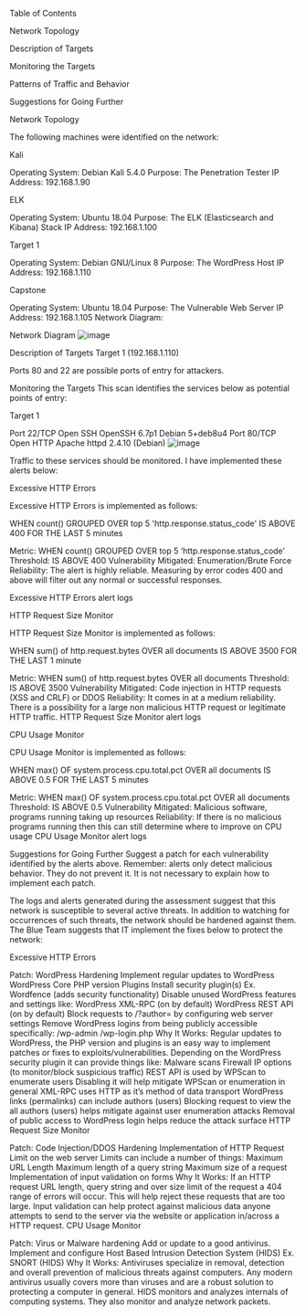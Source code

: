 Table of Contents 

Network Topology 

Description of Targets

Monitoring the Targets

Patterns of Traffic and Behavior

Suggestions for Going Further

Network Topology

The following machines were identified on the network:

Kali

Operating System:
Debian Kali 5.4.0
Purpose:
The Penetration Tester
IP Address:
192.168.1.90

ELK

Operating System:
Ubuntu 18.04
Purpose:
The ELK (Elasticsearch and Kibana) Stack
IP Address:
192.168.1.100

Target 1

Operating System:
Debian GNU/Linux 8
Purpose:
The WordPress Host
IP Address:
192.168.1.110

Capstone

Operating System:
Ubuntu 18.04
Purpose:
The Vulnerable Web Server
IP Address:
192.168.1.105
Network Diagram:

Network Diagram
![image](https://user-images.githubusercontent.com/85657022/145329573-30e18ddc-0b4c-4405-b5b7-746b823d4d8b.png)

Description of Targets
Target 1 (192.168.1.110) 

Ports 80 and 22 are possible ports of entry for attackers.

Monitoring the Targets
This scan identifies the services below as potential points of entry:

Target 1

Port 22/TCP Open SSH OpenSSH 6.7p1 Debian 5+deb8u4
Port 80/TCP Open HTTP Apache httpd 2.4.10 (Debian)
![image](https://user-images.githubusercontent.com/85657022/145329700-cab4db42-4dae-402b-af75-91b4532759f1.png)

Traffic to these services should be monitored. I have implemented these alerts below:

Excessive HTTP Errors

Excessive HTTP Errors is implemented as follows:

WHEN count() GROUPED OVER top 5 'http.response.status_code' IS ABOVE 400 FOR THE LAST 5 minutes

Metric:
WHEN count() GROUPED OVER top 5 ‘http.response.status_code’
Threshold:
IS ABOVE 400
Vulnerability Mitigated:
Enumeration/Brute Force
Reliability:
The alert is highly reliable. Measuring by error codes 400 and above will filter out any normal or successful responses.

Excessive HTTP Errors alert logs

HTTP Request Size Monitor

HTTP Request Size Monitor is implemented as follows:

WHEN sum() of http.request.bytes OVER all documents IS ABOVE 3500 FOR THE LAST 1 minute

Metric:
WHEN sum() of http.request.bytes OVER all documents
Threshold:
IS ABOVE 3500
Vulnerability Mitigated:
Code injection in HTTP requests (XSS and CRLF) or DDOS
Reliability:
It comes in at a medium reliability. There is a possibility for a large non malicious HTTP request or legitimate HTTP traffic.
HTTP Request Size Monitor alert logs

CPU Usage Monitor

CPU Usage Monitor is implemented as follows:

WHEN max() OF system.process.cpu.total.pct OVER all documents IS ABOVE 0.5 FOR THE LAST 5 minutes

Metric:
WHEN max() OF system.process.cpu.total.pct OVER all documents
Threshold:
IS ABOVE 0.5
Vulnerability Mitigated:
Malicious software, programs running taking up resources
Reliability: If there is no malicious programs running then this can still determine where to improve on CPU usage
CPU Usage Monitor alert logs

Suggestions for Going Further
Suggest a patch for each vulnerability identified by the alerts above. Remember: alerts only detect malicious behavior. They do not prevent it. It is not necessary to explain how to implement each patch.

The logs and alerts generated during the assessment suggest that this network is susceptible to several active threats. In addition to watching for occurrences of such threats, the network should be hardened against them. The Blue Team suggests that IT implement the fixes below to protect the network:

Excessive HTTP Errors

Patch: WordPress Hardening
Implement regular updates to WordPress
WordPress Core
PHP version
Plugins
Install security plugin(s)
Ex. Wordfence (adds security functionality)
Disable unused WordPress features and settings like:
WordPress XML-RPC (on by default)
WordPress REST API (on by default)
Block requests to /?author= by configuring web server settings
Remove WordPress logins from being publicly accessible specifically:
/wp-admin
/wp-login.php
Why It Works:
Regular updates to WordPress, the PHP version and plugins is an easy way to implement patches or fixes to exploits/vulnerabilities.
Depending on the WordPress security plugin it can provide things like:
Malware scans
Firewall
IP options (to monitor/block suspicious traffic)
REST API is used by WPScan to enumerate users
Disabling it will help mitigate WPScan or enumeration in general
XML-RPC uses HTTP as it’s method of data transport
WordPress links (permalinks) can include authors (users)
Blocking request to view the all authors (users) helps mitigate against user enumeration attacks
Removal of public access to WordPress login helps reduce the attack surface
HTTP Request Size Monitor

Patch: Code Injection/DDOS Hardening
Implementation of HTTP Request Limit on the web server
Limits can include a number of things:
Maximum URL Length
Maximum length of a query string
Maximum size of a request
Implementation of input validation on forms
Why It Works:
If an HTTP request URL length, query string and over size limit of the request a 404 range of errors will occur.
This will help reject these requests that are too large.
Input validation can help protect against malicious data anyone attempts to send to the server via the website or application in/across a HTTP request.
CPU Usage Monitor

Patch: Virus or Malware hardening
Add or update to a good antivirus.
Implement and configure Host Based Intrusion Detection System (HIDS)
Ex. SNORT (HIDS)
Why It Works:
Antiviruses specialize in removal, detection and overall prevention of malicious threats against computers.
Any modern antivirus usually covers more than viruses and are a robust solution to protecting a computer in general.
HIDS monitors and analyzes internals of computing systems.
They also monitor and analyze network packets.

